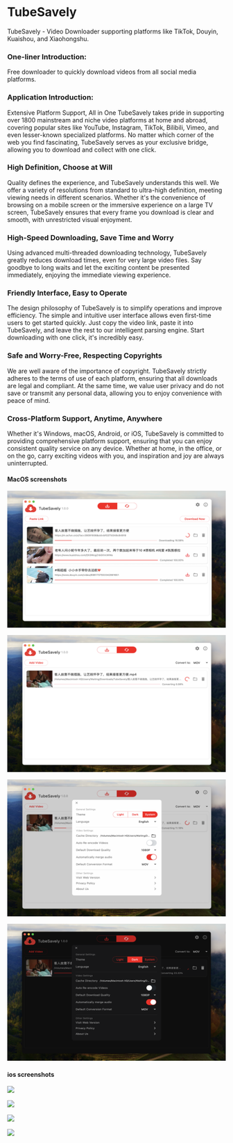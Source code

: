 # TubeSavely

TubeSavely - Video Downloader supporting platforms like TikTok, Douyin, Kuaishou, and Xiaohongshu.

### One-liner Introduction:
Free downloader to quickly download videos from all social media platforms.

### Application Introduction:
Extensive Platform Support, All in One
TubeSavely takes pride in supporting over 1800 mainstream and niche video platforms at home and abroad, covering popular sites like YouTube, Instagram, TikTok, Bilibili, Vimeo, and even lesser-known specialized platforms. No matter which corner of the web you find fascinating, TubeSavely serves as your exclusive bridge, allowing you to download and collect with one click.

### High Definition, Choose at Will
Quality defines the experience, and TubeSavely understands this well. We offer a variety of resolutions from standard to ultra-high definition, meeting viewing needs in different scenarios. Whether it's the convenience of browsing on a mobile screen or the immersive experience on a large TV screen, TubeSavely ensures that every frame you download is clear and smooth, with unrestricted visual enjoyment.

### High-Speed Downloading, Save Time and Worry
Using advanced multi-threaded downloading technology, TubeSavely greatly reduces download times, even for very large video files. Say goodbye to long waits and let the exciting content be presented immediately, enjoying the immediate viewing experience.

### Friendly Interface, Easy to Operate
The design philosophy of TubeSavely is to simplify operations and improve efficiency. The simple and intuitive user interface allows even first-time users to get started quickly. Just copy the video link, paste it into TubeSavely, and leave the rest to our intelligent parsing engine. Start downloading with one click, it's incredibly easy.

### Safe and Worry-Free, Respecting Copyrights
We are well aware of the importance of copyright. TubeSavely strictly adheres to the terms of use of each platform, ensuring that all downloads are legal and compliant. At the same time, we value user privacy and do not save or transmit any personal data, allowing you to enjoy convenience with peace of mind.

### Cross-Platform Support, Anytime, Anywhere
Whether it's Windows, macOS, Android, or iOS, TubeSavely is committed to providing comprehensive platform support, ensuring that you can enjoy consistent quality service on any device. Whether at home, in the office, or on the go, carry exciting videos with you, and inspiration and joy are always uninterrupted.

#### MacOS screenshots
![](https://github.com/Cosyment/TubeSavely/blob/master/screenshots/macos/WX20240625-182915%402x.png)

![](https://github.com/Cosyment/TubeSavely/blob/master/screenshots/macos/WX20240625-183008%402x.png)

![](https://github.com/Cosyment/TubeSavely/blob/master/screenshots/macos/WX20240625-183054%402x.png)

![](https://github.com/Cosyment/TubeSavely/blob/master/screenshots/macos/WX20240625-183128%402x.png)

#### ios screenshots
![](https://github.com/Cosyment/TubeSavely/blob/master/screenshots/%E8%8B%B9%E6%9E%9C%E5%BA%94%E7%94%A8%E5%95%86%E5%BA%97-5.5%E5%AF%B8-1242X2208/IMG_0154.PNG)

![](https://github.com/Cosyment/TubeSavely/blob/master/screenshots/%E8%8B%B9%E6%9E%9C%E5%BA%94%E7%94%A8%E5%95%86%E5%BA%97-5.5%E5%AF%B8-1242X2208/IMG_0155.PNG)

![](https://github.com/Cosyment/TubeSavely/blob/master/screenshots/%E8%8B%B9%E6%9E%9C%E5%BA%94%E7%94%A8%E5%95%86%E5%BA%97-5.5%E5%AF%B8-1242X2208/IMG_0156.PNG)

![](https://github.com/Cosyment/TubeSavely/blob/master/screenshots/%E8%8B%B9%E6%9E%9C%E5%BA%94%E7%94%A8%E5%95%86%E5%BA%97-5.5%E5%AF%B8-1242X2208/IMG_0157.PNG)

